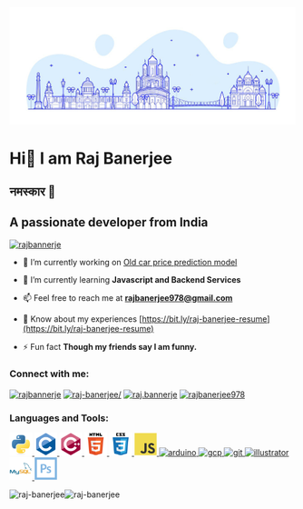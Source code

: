![Kolkata](kolkata_Final.jpg)




# Hi👋  I am Raj Banerjee <br>
## नमस्कार 🙏


<h2 align="left">A passionate developer from India</h2>

<p align="left"> <a href="https://twitter.com/rajbannerje" target="blank"><img src="https://img.shields.io/twitter/follow/rajbannerje?logo=twitter&style=for-the-badge" alt="rajbannerje" /></a> </p>

- 🔭 I’m currently working on [Old car price prediction model](https://github.com/Raj-Banerjee/ML-old_car_price_prediction)

- 🌱 I’m currently learning **Javascript and Backend Services**

- 📫 Feel free to reach me at **rajbanerjee978@gmail.com**

- 📄 Know about my experiences [https://bit.ly/raj-banerjee-resume](https://bit.ly/raj-banerjee-resume)

- ⚡ Fun fact **Though my friends say I am funny.**

<h3 align="left">Connect with me:</h3>
<p align="left">
<a href="https://twitter.com/rajbannerje" target="blank"><img align="center" src="https://raw.githubusercontent.com/rahuldkjain/github-profile-readme-generator/master/src/images/icons/Social/twitter.svg" alt="rajbannerje" height="30" width="40" /></a>
<a href="https://linkedin.com/in/raj-banerjee/" target="blank"><img align="center" src="https://raw.githubusercontent.com/rahuldkjain/github-profile-readme-generator/master/src/images/icons/Social/linked-in-alt.svg" alt="raj-banerjee/" height="30" width="40" /></a>
<a href="https://fb.com/raj.bannerje" target="blank"><img align="center" src="https://raw.githubusercontent.com/rahuldkjain/github-profile-readme-generator/master/src/images/icons/Social/facebook.svg" alt="raj.bannerje" height="30" width="40" /></a>
<a href="https://www.hackerrank.com/rajbanerjee978" target="blank"><img align="center" src="https://raw.githubusercontent.com/rahuldkjain/github-profile-readme-generator/master/src/images/icons/Social/hackerrank.svg" alt="rajbanerjee978" height="30" width="40" /></a>
</p>

<h3 align="left">Languages and Tools:</h3>
<p align="left"> <a href="https://www.python.org" target="_blank" rel="noreferrer"> <img src="https://raw.githubusercontent.com/devicons/devicon/master/icons/python/python-original.svg" alt="python" width="40" height="40"/> </a> <a href="https://www.cprogramming.com/" target="_blank" rel="noreferrer"> <img src="https://raw.githubusercontent.com/devicons/devicon/master/icons/c/c-original.svg" alt="c" width="40" height="40"/> </a> <a href="https://www.w3schools.com/cpp/" target="_blank" rel="noreferrer"> <img src="https://raw.githubusercontent.com/devicons/devicon/master/icons/cplusplus/cplusplus-original.svg" alt="cplusplus" width="40" height="40"/> </a> <a href="https://www.w3.org/html/" target="_blank" rel="noreferrer"> <img src="https://raw.githubusercontent.com/devicons/devicon/master/icons/html5/html5-original-wordmark.svg" alt="html5" width="40" height="40"/> </a> <a href="https://www.w3schools.com/css/" target="_blank" rel="noreferrer"> <img src="https://raw.githubusercontent.com/devicons/devicon/master/icons/css3/css3-original-wordmark.svg" alt="css3" width="40" height="40"/> </a> <a href="https://developer.mozilla.org/en-US/docs/Web/JavaScript" target="_blank" rel="noreferrer"> <img src="https://raw.githubusercontent.com/devicons/devicon/master/icons/javascript/javascript-original.svg" alt="javascript" width="40" height="40"/> </a> <a href="https://www.arduino.cc/" target="_blank" rel="noreferrer"> <img src="https://cdn.worldvectorlogo.com/logos/arduino-1.svg" alt="arduino" width="40" height="40"/> </a>   <a href="https://cloud.google.com" target="_blank" rel="noreferrer"> <img src="https://www.vectorlogo.zone/logos/google_cloud/google_cloud-icon.svg" alt="gcp" width="40" height="40"/> </a> <a href="https://git-scm.com/" target="_blank" rel="noreferrer"> <img src="https://www.vectorlogo.zone/logos/git-scm/git-scm-icon.svg" alt="git" width="40" height="40"/> </a>  <a href="https://www.adobe.com/in/products/illustrator.html" target="_blank" rel="noreferrer"> <img src="https://www.vectorlogo.zone/logos/adobe_illustrator/adobe_illustrator-icon.svg" alt="illustrator" width="40" height="40"/> </a>  <a href="https://www.mysql.com/" target="_blank" rel="noreferrer"> <img src="https://raw.githubusercontent.com/devicons/devicon/master/icons/mysql/mysql-original-wordmark.svg" alt="mysql" width="40" height="40"/> </a> <a href="https://www.photoshop.com/en" target="_blank" rel="noreferrer"> <img src="https://raw.githubusercontent.com/devicons/devicon/master/icons/photoshop/photoshop-line.svg" alt="photoshop" width="40" height="40"/> </a>  </p>

<p><img align="left" src="https://github-readme-stats.vercel.app/api/top-langs?username=raj-banerjee&show_icons=true&locale=en&layout=compact" alt="raj-banerjee" />  </p> 

<p>&nbsp;<img align="left" src="https://github-readme-stats.vercel.app/api?username=raj-banerjee&show_icons=true&locale=en" alt="raj-banerjee" /></p>








